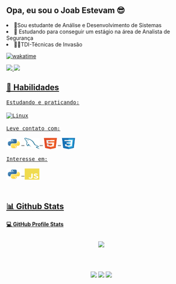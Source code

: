 

## Opa, eu sou o Joab Estevam 😎

 <li> 💼Sou estudante de Análise e Desenvolvimento de Sistemas
 <li> 🎯 Estudando para conseguir um estágio na área de Analista de Segurança                                                                                   
 <li> 👨‍💻TDI-Técnicas de Invasão
   
 <a href="https://wakatime.com/badge/user/6da5891a-fb91-4acd-82a6-bff548bce890/project/6e811fdd-1522-41a9-9086-4ee45876fb8b"><img src="https://wakatime.com/badge/user/6da5891a-fb91-4acd-82a6-bff548bce890/project/6e811fdd-1522-41a9-9086-4ee45876fb8b.svg" alt="wakatime"></a>
 

  <a href="https://github.com/Joabestevam">
  <img height="180em" src="https://github-readme-stats.vercel.app/api?username=Joabestevam&show_icons=true&theme=react&include_all_commits=true&count_private=false"/>
  <img height="180em" src="https://github-readme-stats.vercel.app/api/top-langs/?username=Joabestevam&layout=compact&langs_count=7&theme=react"/>
</div>
	 
  
 ## 🧠 Habilidades 
 
  <div style="display: inline_block;">
 <kbd align="center">
      <kbd>Estudando e praticando:</kbd>
      <br />
      <br />
      	<img align="center"  title="linux" alt="Linux" height="30" width="40" src="https://cdn.jsdelivr.net/gh/devicons/devicon/icons/linux/linux-original.svg" >	 
<br />
<br /> 
</kbd>

<kbd align="center">
<kbd>Leve contato com:</kbd> 
     <br />
     <br />
      <img align="center" title="Python" alt="Python" height="30" width="40" src="https://raw.githubusercontent.com/devicons/devicon/master/icons/python/python-original.svg">
      <img align="center"  title="MySQL" alt="MySQL" height="30" width="40" src="https://raw.githubusercontent.com/devicons/devicon/master/icons/mysql/mysql-original.svg">
      <img align="center" title="HTML5" alt="HTML" height="30" width="40" src="https://raw.githubusercontent.com/devicons/devicon/master/icons/html5/html5-original.svg">
      <img align="center" title="CSS3" alt="CSS" height="30" width="40" src="https://raw.githubusercontent.com/devicons/devicon/master/icons/css3/css3-original.svg"/>

 <br />
 <br />
 </kbd>
 </div>
     
<kbd align="center">
<kbd>Interesse em:</kbd> 
     <br />
     <br />
      <img align="center" title="Python" alt="Python" height="30" width="40" src="https://raw.githubusercontent.com/devicons/devicon/master/icons/python/python-original.svg">
       <img align="center"  title="Javascript" alt="Js" height="30" width="40" src="https://raw.githubusercontent.com/devicons/devicon/master/icons/javascript/javascript-plain.svg">
 <br />
 <br />
 </kbd>
 </div>
 
   #
 
  ## 📊 Github Stats
	
  <summary><b>💻 GitHub Profile Stats</b></summary>
  <br/>
  <p align="center">
      <a href="https://github.com/Joabestevam"><img src="https://activity-graph.herokuapp.com/graph?username=Joabestevam&custom_title=Joab%20Estevam%20Contribution%20Graph&theme=react-dark" /></a>
	</p>
  <br/>	
	
  ##
  
 <div  align="center"> 
  <a href = "mailto:joabestevam18@gmail.com"><img src="https://img.shields.io/badge/-Gmail-%23333?style=for-the-badge&logo=gmail&logoColor=white" target="_blank"></a>
  <a href="linkedin.com/inhttps://www.linkedin.com/in/joab-estevam-880999204//" target="_blank"><img src="https://img.shields.io/badge/-LinkedIn-%230077B5?style=for-the-badge&logo=linkedin&logoColor=white" target="_blank"></a>
 <a href="https://www.instagram.com/joabestevam__123/" target="_blank"><img src="https://img.shields.io/badge/-Instagram-%23E4405F?style=for-the-badge&logo=instagram&logoColor=white" target="_blank"></a>
</div>
  
  
  
